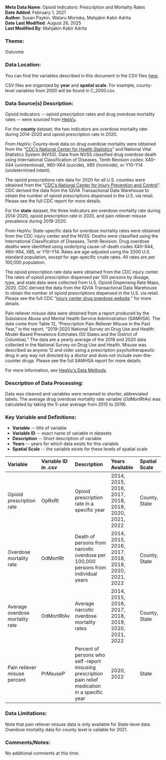**Meta Data Name**: Opioid Indicators: Prescription and Mortality Rates  
**Date Added**: February 1, 2021  
**Author**: Susan Paykin, Wataru Morioka, Mahjabin Kabir Adrita   
**Date Last Modified**: August 26, 2025  
**Last Modified By**:  Mahjabin Kabir Adrita  

### Theme: 
Outcome

### Data Location: 
You can find the variables described in this document in the CSV files [here](https://oeps.healthyregions.org/).  

CSV files are organized by **year** and **spatial scale**. For example, county-level variables from 2000 will be found in C_2000.csv.  

### Data Source(s) Description:  

Opioid indicators -- opioid prescription rates and drug overdose mortality rates --  were sourced from [HepVu](https://hepvu.org/data-methods/). 

For the **county** dataset, the two indicators are overdose mortality rate during 2014-2020 and opioid prescription rate in 2020.

*From HepVu:* County-level data on drug overdose mortality were obtained from the “[CDC’s National Center for Health Statistics](https://www.cdc.gov/nchs/data-visualization/drug-poisoning-mortality/)” and National Vital Statistics System (NVSS). Data from NVSS classified drug overdose death using International Classification of Diseases, Tenth Revision codes: X40–X44 (unintentional), X60–X64 (suicide), X85 (homicide), or Y10–Y14 (undetermined intent).

The opioid prescriptions rate data for 2020 for all U.S. counties were obtained from the “[CDC’s National Center for Injury Prevention and Control](https://www.cdc.gov/drugoverdose/rxrate-maps/index.html)”. CDC derived the data from the IQVIA Transactional Data Warehouse to obtain the number of opioid prescriptions dispensed in the U.S. via retail. Please see the full CDC report for more details.

For the **state** dataset, the three indicators are overdose mortality rate during 2014-2020, opioid prescription rate in 2020, and pain reliever misuse prevalence during 2019-2020.

*From HepVu:* State-specific data for overdose mortality rates were obtained from the CDC injury center and the NVSS. Deaths were classified using the International Classification of Diseases, Tenth Revision. Drug overdose deaths were identified using underlying cause-of-death codes X40–X44, X60–X64, X85, or Y10–Y14. Rates are age-adjusted using the 2000 U.S. standard population, except for age-specific crude rates. All rates are per 100,000 population.

The opioid prescription rate data were obtained from the CDC injury center. The rates of opioid prescription dispensed per 100 persons by dosage, type, and state data were collected from U.S. Opioid Dispensing Rate Maps, 2020. CDC derived the data from the IQVIA Transactional Data Warehouse to obtain the number of opioid prescriptions dispensed in the U.S. via retail. Please see the full CDC “[injury center drug overdose website](https://www.cdc.gov/drugoverdose/).” for more details.

Pain reliever misuse data were obtained from a report produced by the Substance Abuse and Mental Health Service Administration (SAMHSA). The data come from Table 12, “Prescription Pain Reliever Misuse in the Past Year,” in the report, “2019-2020 National Survey on Drug Use and Health: Model-Based Prevalence Estimates (50 States and the District of Columbia).” The data are a yearly average of the 2019 and 2020 data collected in the National Survey on Drug Use and Health. Misuse was described as anyone 12 and older using a prescription psychotherapeutic drug in any way not directed by a doctor and does not include over-the-counter drugs. Please see the full SAMHSA report for more details.

For more information, see [HepVu's Data Methods](https://hepvu.org/data-methods/). 

### Description of Data Processing: 

Data was cleaned and variables were renamed to shorter, abbreviated labels. The average drug overdose mortality rate variable (*OdMortRtAv*) was calculated by taking the 5-year average from 2015 to 2019).

### Key Variable and Definitions:

- **Variable** -- title of variable
- **Variable ID** -- exact name of variable in datasets
- **Description** -- Short description of variable
- **Years** -- years for which data exists for this variable
- **Spatial Scale** -- the variable exists for these levels of spatial scale

| Variable | Variable ID in .csv | Description | Years Available | Spatial Scale |
|:---------|:--------------------|:------------|:----------------|:--------------|
| Opioid prescription rate | OpRxRt | Opioid prescription rate in a specific year | 2014, 2015, 2016, 2017, 2018, 2019, 2020, 2021, 2022| County, State |
| Overdose mortality rate | OdMortRt | Death of persons from narcotic overdose per 100,000 persons from individual years | 2014, 2015, 2016, 2017, 2018, 2019, 2020, 2021, 2022 | County, State |
| Average overdose mortality rate | OdMortRtAv | Average narcotic overdose mortality rates | 2014, 2015, 2016, 2017, 2018, 2019, 2020, 2021, 2022 | County, State |
| Pain reliever misuse percent | PrMsuseP | Percent of persons who self-report misusing prescription pain relief medication in a specific year | 2020, 2022 | State |

### Data Limitations:
Note that pain reliever misuse data is only available for State-level data. Overdose mortality data for county level is vailable for 2021.

### Comments/Notes:
No additional comments at this time. 
